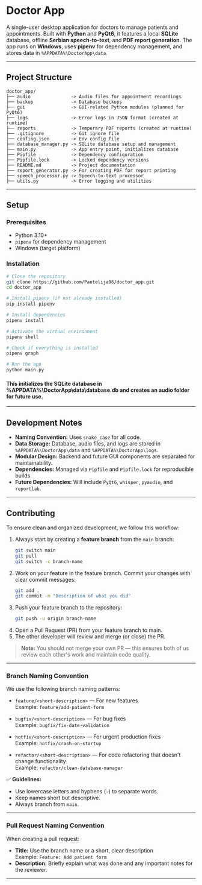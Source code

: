 # Doctor App

A single-user desktop application for doctors to manage patients and appointments. Built with **Python** and **PyQt6**, it features a local **SQLite** database, offline **Serbian speech-to-text**, and **PDF report generation**. The app runs on **Windows**, uses **pipenv** for dependency management, and stores data in `%APPDATA%\DoctorApp\data`.

---
## Project Structure

```text
doctor_app/
├── audio               -> Audio files for appointment recordings
├── backup              -> Database backups
├── gui                 -> GUI-related Python modules (planned for PyQt6)
├── logs                -> Error logs in JSON format (created at runtime)
├── reports             -> Temporary PDF reports (created at runtime)
├── .gitignore          -> Git ignore file
├── confing.json        -> Env config file
├── database_manager.py -> SQLite database setup and management
├── main.py             -> App entry point, initializes database
├── Pipfile             -> Dependency configuration
├── Pipfile.lock        -> Locked dependency versions
├── README.md           -> Project documentation
├── report_generator.py -> For creating PDF for report printing
├── speech_processor.py -> Speech-to-text processor
├── utils.py            -> Error logging and utilities
```

---

## Setup

### Prerequisites

- Python 3.10+
- `pipenv` for dependency management
- Windows (target platform)

### Installation

```bash
# Clone the repository
git clone https://github.com/Pantelija96/doctor_app.git
cd doctor_app

# Install pipenv (if not already installed)
pip install pipenv

# Install dependencies
pipenv install

# Activate the virtual environment
pipenv shell

# Check if everything is installed
pipenv graph

# Run the app
python main.py
```
#### This initializes the SQLite database in %APPDATA%\DoctorApp\data\database.db and creates an audio folder for future use.

---
## Development Notes

- **Naming Convention:** Uses `snake_case` for all code.
- **Data Storage:** Database, audio files, and logs are stored in `%APPDATA%\DoctorApp\data` and `%APPDATA%\DoctorApp\logs`.
- **Modular Design:** Backend and future GUI components are separated for maintainability.
- **Dependencies:** Managed via `Pipfile` and `Pipfile.lock` for reproducible builds.
- **Future Dependencies:** Will include `PyQt6`, `whisper`, `pyaudio`, and `reportlab`.

---
## Contributing

To ensure clean and organized development, we follow this workflow:

1. Always start by creating a **feature branch** from the `main` branch:
   ```bash
   git switch main
   git pull
   git switch -c branch-name
2. Work on your feature in the feature branch. Commit your changes with clear commit messages:
   ```bash
   git add .
   git commit -m "Description of what you did"
   
3. Push your feature branch to the repository:
   ```bash
   git push -u origin branch-name
   
4. Open a Pull Request (PR) from your feature branch to main.
5. The other developer will review and merge (or close) the PR.
> **Note:** You should not merge your own PR — this ensures both of us review each other's work and maintain code quality.

---
### Branch Naming Convention

We use the following branch naming patterns:

- `feature/<short-description>` — For new features  
  Example: `feature/add-patient-form`

- `bugfix/<short-description>` — For bug fixes  
  Example: `bugfix/fix-date-validation`

- `hotfix/<short-description>` — For urgent production fixes  
  Example: `hotfix/crash-on-startup`

- `refactor/<short-description>` — For code refactoring that doesn't change functionality  
  Example: `refactor/clean-database-manager`

✅ **Guidelines:**  
- Use lowercase letters and hyphens (`-`) to separate words.  
- Keep names short but descriptive.  
- Always branch from `main`.

---

### Pull Request Naming Convention

When creating a pull request:

- **Title:** Use the branch name or a short, clear description  
  Example: `Feature: Add patient form`
- **Description:** Briefly explain what was done and any important notes for the reviewer.

---

